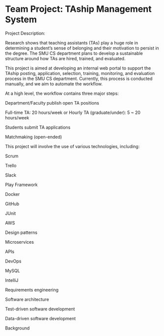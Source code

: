 # Team Project: TAship Management System

Project Description:

Research shows that teaching assistants (TAs) play a huge role in determining a student’s sense of belonging and their motivation to persist in the degree. The SMU CS department plans to develop a sustainable structure around how TAs are hired, trained, and evaluated.

This project is aimed at developing an internal web portal to support the TAship posting, application, selection, training, monitoring, and evaluation process in the SMU CS department. Currently, this process is conducted manually, and we aim to automate the workflow.


At a high level, the workflow contains three major steps:

  Department/Faculty publish open TA positions

  Full-time TA: 20 hours/week or Hourly TA (graduate/under): 5 ~ 20 hours/week

  Students submit TA applications

  Matchmaking (open-ended)


This project will involve the use of various technologies, including:


  Scrum

  Trello

  Slack

  Play Framework

  Docker

  GitHub

  JUnit

  AWS

  Design patterns
  
  Microservices

  APIs

  DevOps

  MySQL

  IntelliJ

  Requirements engineering

  Software architecture

  Test-driven software development

  Data-driven software development

  Background

